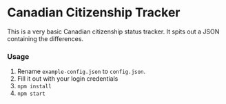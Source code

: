 # Canadian Citizenship Tracker

This is a very basic Canadian citizenship status tracker. It spits out a JSON containing the differences.

### Usage
1. Rename `example-config.json` to `config.json`.
1. Fill it out with your login credentials
1. `npm install`
1. `npm start`